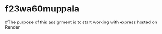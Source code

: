 # f23wa60muppala
#The purpose of this assignment is to start working with express hosted on Render.
